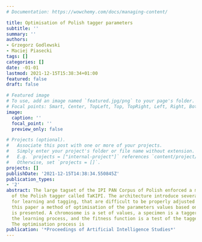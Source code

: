 ```yaml
---
# Documentation: https://wowchemy.com/docs/managing-content/

title: Optimisation of Polish tagger parameters
subtitle: ''
summary: ''
authors:
- Grzegorz Godlewski
- Maciej Piasecki
tags: []
categories: []
date: -01-01
lastmod: 2021-12-15T15:38:34+01:00
featured: false
draft: false

# Featured image
# To use, add an image named `featured.jpg/png` to your page's folder.
# Focal points: Smart, Center, TopLeft, Top, TopRight, Left, Right, BottomLeft, Bottom, BottomRight.
image:
  caption: ''
  focal_point: ''
  preview_only: false

# Projects (optional).
#   Associate this post with one or more of your projects.
#   Simply enter your project's folder or file name without extension.
#   E.g. `projects = ["internal-project"]` references `content/project/deep-learning/index.md`.
#   Otherwise, set `projects = []`.
projects: []
publishDate: '2021-12-15T14:38:34.550845Z'
publication_types:
- '2'
abstract: The large tagset of the IPI PAN Corpus of Polish enforced a modular architecture
  of the Polish tagger called TaKIPI. The architecture introduce several parameters,
  for learning and tagging, that are difficult to be properly adjusted manually. In
  this paper a method of optimisation of the parameters values based on Genetic Algorithm
  is presented. A chromosome is a set of values, a specimen is a tagger together with
  the learning process, and the fitness function is a test of the tagger's accuracy.
  The optimisation process is
publication: '*Proceedings of Artificial Intelligence Studies*'
---
```

